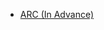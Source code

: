 * [ARC (In Advance)](https://www.vadimbulavin.com/swift-memory-management-arc-strong-weak-and-unowned/)

